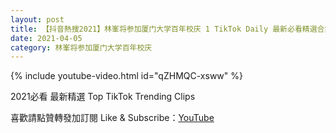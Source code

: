 ```yaml
---
layout: post
title: 【抖音熱搜2021】林峯将参加厦门大学百年校庆 1 TikTok Daily 最新必看精選合集2021 04 05
date: 2021-04-05
category: 林峯将参加厦门大学百年校庆
---
```


{% include youtube-video.html id="qZHMQC-xsww" %}

2021必看 最新精選 Top TikTok Trending Clips

喜歡請點贊轉發加訂閱 Like & Subscribe：[YouTube](https://www.youtube.com/channel/UCAoR7VcanIPd04uEq_GIylA/videos)

